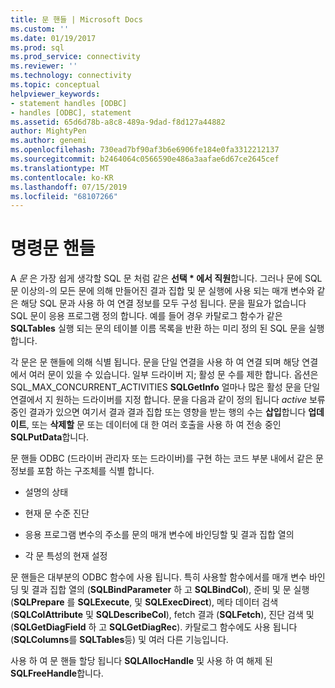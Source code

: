 ```yaml
---
title: 문 핸들 | Microsoft Docs
ms.custom: ''
ms.date: 01/19/2017
ms.prod: sql
ms.prod_service: connectivity
ms.reviewer: ''
ms.technology: connectivity
ms.topic: conceptual
helpviewer_keywords:
- statement handles [ODBC]
- handles [ODBC], statement
ms.assetid: 65d6d78b-a8c8-489a-9dad-f8d127a44882
author: MightyPen
ms.author: genemi
ms.openlocfilehash: 730ead7bf90af3b6e6906fe184e0fa3312212137
ms.sourcegitcommit: b2464064c0566590e486a3aafae6d67ce2645cef
ms.translationtype: MT
ms.contentlocale: ko-KR
ms.lasthandoff: 07/15/2019
ms.locfileid: "68107266"
---
```

# <a name="statement-handles"></a>명령문 핸들
A *문* 은 가장 쉽게 생각할 SQL 문 처럼 같은 **선택 \* 에서 직원**합니다. 그러나 문에 SQL 문 이상의-의 모든 문에 의해 만들어진 결과 집합 및 문 실행에 사용 되는 매개 변수와 같은 해당 SQL 문과 사용 하 여 연결 정보를 모두 구성 됩니다. 문을 필요가 없습니다 SQL 문이 응용 프로그램 정의 합니다. 예를 들어 경우 카탈로그 함수가 같은 **SQLTables** 실행 되는 문의 테이블 이름 목록을 반환 하는 미리 정의 된 SQL 문을 실행 합니다.  
  
 각 문은 문 핸들에 의해 식별 됩니다. 문을 단일 연결을 사용 하 여 연결 되며 해당 연결에서 여러 문이 있을 수 있습니다. 일부 드라이버 지; 활성 문 수를 제한 합니다. 옵션은 SQL_MAX_CONCURRENT_ACTIVITIES **SQLGetInfo** 얼마나 많은 활성 문을 단일 연결에서 지 원하는 드라이버를 지정 합니다. 문을 다음과 같이 정의 됩니다 *active* 보류 중인 결과가 있으면 여기서 결과 결과 집합 또는 영향을 받는 행의 수는 **삽입**합니다 **업데이트**, 또는 **삭제할** 문 또는 데이터에 대 한 여러 호출을 사용 하 여 전송 중인 **SQLPutData**합니다.  
  
 문 핸들 ODBC (드라이버 관리자 또는 드라이버)를 구현 하는 코드 부분 내에서 같은 문 정보를 포함 하는 구조체를 식별 합니다.  
  
-   설명의 상태  
  
-   현재 문 수준 진단  
  
-   응용 프로그램 변수의 주소를 문의 매개 변수에 바인딩할 및 결과 집합 열의  
  
-   각 문 특성의 현재 설정  
  
 문 핸들은 대부분의 ODBC 함수에 사용 됩니다. 특히 사용할 함수에서를 매개 변수 바인딩 및 결과 집합 열의 (**SQLBindParameter** 하 고 **SQLBindCol**), 준비 및 문 실행 (**SQLPrepare** 를 **SQLExecute**, 및 **SQLExecDirect**), 메타 데이터 검색 (**SQLColAttribute** 및 **SQLDescribeCol**), fetch 결과 (**SQLFetch**), 진단 검색 및 (**SQLGetDiagField** 하 고 **SQLGetDiagRec**). 카탈로그 함수에도 사용 됩니다 (**SQLColumns**를 **SQLTables**등) 및 여러 다른 기능입니다.  
  
 사용 하 여 문 핸들 할당 됩니다 **SQLAllocHandle** 및 사용 하 여 해제 된 **SQLFreeHandle**합니다.

